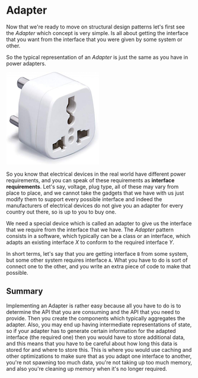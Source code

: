# Adapter

Now that we're ready to move on structural design patterns let's first see the _Adapter_ which concept is very simple. Is all about getting the interface that you want from the interface that you were given by some system or other.

So the typical representation of an _Adapter_ is just the same as you have in power adapters.

<img src="./src/assets/power_adapter.png" width="250" height="250">

So you know that electrical devices in the real world have different power requirements, and you can speak of these requirements as **interface requirements**. Let's say, voltage, plug type, all of these may vary from place to place, and we cannot take the gadgets that we have with us just modify them to support every possible interface and indeed the manufacturers of electrical devices do not give you an adapter for every country out there, so is up to you to buy one.

We need a special device which is called an adapter to give us the interface that we require from the interface that we have. The _Adapter_ pattern consists in a software, which typically can be a class or an interface, which adapts an existing interface _X_ to conform to the required interface _Y_.

In short terms, let's say that you are getting interface `B` from some system, but some other system requires interface `A`. What you have to do is sort of connect one to the other, and you write an extra piece of code to make that possible.

## Summary

Implementing an Adapter is rather easy because all you have to do is to determine the API that you are consuming and the API that you need to provide. Then you create the components which typically aggregates the adapter. Also, you may end up having intermediate representations of state, so if your adapter has to generate certain information for the adapted interface (the required one) then you would have to store additional data, and this means that you have to be careful about how long this data is stored for and where to store this. This is where you would use caching and other optimizations to make sure that as you adapt one interface to another, you're not spawning too much data, you're not taking up too much memory, and also you're cleaning up memory when it's no longer required.
